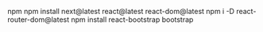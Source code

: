 
npm npm install next@latest react@latest react-dom@latest
npm i -D react-router-dom@latest
npm install react-bootstrap bootstrap
